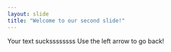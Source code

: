 ```yaml
---
layout: slide
title: "Welcome to our second slide!"
---
```

Your text suckssssssss
Use the left arrow to go back!
